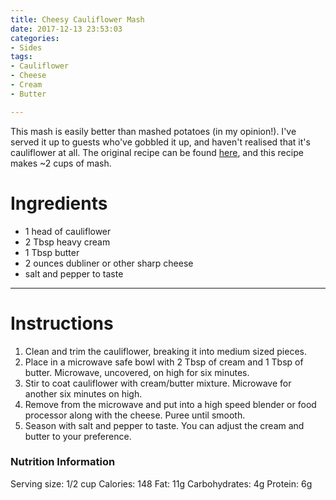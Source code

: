 ```yaml
---
title: Cheesy Cauliflower Mash
date: 2017-12-13 23:53:03
categories:
- Sides
tags:
- Cauliflower
- Cheese
- Cream
- Butter

---
```


This mash is easily better than mashed potatoes (in my opinion!). I've served it up to guests who've gobbled it up, and haven't realised that it's cauliflower at all. The original recipe can be found [here](https://www.ibreatheimhungry.com/better-than-potatoes-cheesy-cauliflower/), and this recipe makes ~2 cups of mash. 

<!--more-->


# Ingredients
- 1 head of cauliflower
- 2 Tbsp heavy cream
- 1 Tbsp butter
- 2 ounces dubliner or other sharp cheese
- salt and pepper to taste

---

# Instructions
1. Clean and trim the cauliflower, breaking it into medium sized pieces. 
2. Place in a microwave safe bowl with 2 Tbsp of cream and 1 Tbsp of butter. Microwave, uncovered, on high for six minutes. 
3. Stir to coat cauliflower with cream/butter mixture. Microwave for another six minutes on high.
4. Remove from the microwave and put into a high speed blender or food processor along with the cheese. Puree until smooth.
5. Season with salt and pepper to taste. You can adjust the cream and butter to your preference.


### Nutrition Information
Serving size: 1/2 cup 
Calories: 148 
Fat: 11g 
Carbohydrates: 4g 
Protein: 6g
